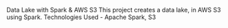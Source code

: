 Data Lake with Spark & AWS S3 
This project creates a data lake, in AWS S3 using Spark.
Technologies Used - Apache Spark, S3
